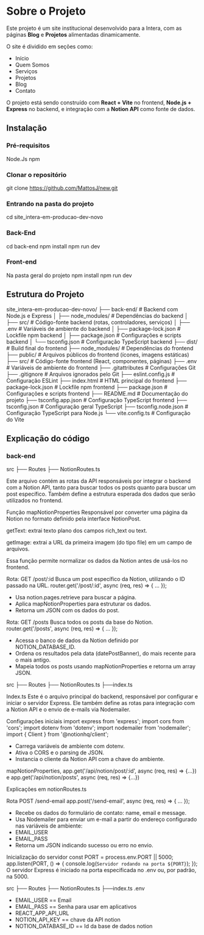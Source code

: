 # Sobre o Projeto

Este projeto é um site institucional desenvolvido para a Intera, com as páginas **Blog** e **Projetos** alimentadas dinamicamente.

O site é dividido em seções como:
- Início
- Quem Somos
- Serviços
- Projetos
- Blog
- Contato

O projeto está sendo construído com **React + Vite** no frontend, **Node.js + Express** no backend, e integração com a **Notion API** como fonte de dados.


## Instalação

### Pré-requisitos
  Node.Js
  npm

### Clonar o repositório

git clone https://github.com/MattosJ/new.git


### Entrando na pasta do projeto
cd site_intera-em-producao-dev-novo

### Back-End
cd back-end
npm install
npm run dev

### Front-end
Na pasta geral do projeto
npm install 
npm run dev


## Estrutura do Projeto

site_intera-em-producao-dev-novo/
├── back-end/ # Backend com Node.js e Express
│ ├── node_modules/ # Dependências do backend
│ ├── src/ # Código-fonte backend (rotas, controladores, serviços)
│ ├── .env # Variáveis de ambiente do backend
│ ├── package-lock.json # Lockfile npm backend
│ ├── package.json # Configurações e scripts backend
│ └── tsconfig.json # Configuração TypeScript backend
├── dist/ # Build final do frontend
├── node_modules/ # Dependências do frontend
├── public/ # Arquivos públicos do frontend (ícones, imagens estáticas)
├── src/ # Código-fonte frontend (React, componentes, páginas)
├── .env # Variáveis de ambiente do frontend
├── .gitattributes # Configurações Git
├── .gitignore # Arquivos ignorados pelo Git
├── eslint.config.js # Configuração ESLint
├── index.html # HTML principal do frontend
├── package-lock.json # Lockfile npm frontend
├── package.json # Configurações e scripts frontend
├── README.md # Documentação do projeto
├── tsconfig.app.json # Configuração TypeScript frontend
├── tsconfig.json # Configuração geral TypeScript
├── tsconfig.node.json # Configuração TypeScript para Node.js
└── vite.config.ts # Configuração do Vite


## Explicação do código
### back-end

src
├── Routes
  ├── NotionRoutes.ts

Este arquivo contém as rotas da API responsáveis por integrar o backend com a Notion API, tanto para buscar todos os posts quanto para buscar um post específico. Também define a estrutura esperada dos dados que serão utilizados no frontend.

 Função mapNotionProperties
 Responsável por converter uma página da Notion no formato definido pela interface NotionPost.

  getText: extrai texto plano dos campos rich_text ou text.

  getImage: extrai a URL da primeira imagem (do tipo file) em um campo de arquivos.

  Essa função permite normalizar os dados da Notion antes de usá-los no frontend.

Rota: GET /post/:id
  Busca um post específico da Notion, utilizando o ID passado na URL.
  router.get('/post/:id', async (req, res) => { ... });

  - Usa notion.pages.retrieve para buscar a página.
  - Aplica mapNotionProperties para estruturar os dados.
  - Retorna um JSON com os dados do post.

Rota: GET /posts
Busca todos os posts da base do Notion.
  router.get('/posts', async (req, res) => { ... });

  - Acessa o banco de dados da Notion definido por NOTION_DATABASE_ID.
  - Ordena os resultados pela data (datePostBanner), do mais recente para o mais antigo.
  - Mapeia todos os posts usando mapNotionProperties e retorna um array JSON.


src
├── Routes
  ├── NotionRoutes.ts
├──index.ts

Index.ts
  Este é o arquivo principal do backend, responsável por configurar e iniciar o servidor Express. Ele também define as rotas para integração com a Notion API e o envio de e-mails via Nodemailer.

  Configurações iniciais
  import express from 'express';
  import cors from 'cors';
  import dotenv from 'dotenv';
  import nodemailer from 'nodemailer';
  import { Client } from '@notionhq/client';

  - Carrega variáveis de ambiente com dotenv.
  - Ativa o CORS e o parsing de JSON.
  - Instancia o cliente da Notion API com a chave do ambiente.


  mapNotionProperties,  app.get('/api/notion/post/:id', async (req, res) => {...}) e app.get('/api/notion/posts', async (req, res) => {...})

  Explicações em notionRoutes.ts

Rota POST /send-email
  app.post('/send-email', async (req, res) => { ... });
  - Recebe os dados do formulário de contato: name, email e message.
  - Usa Nodemailer para enviar um e-mail a partir do endereço configurado nas variáveis de ambiente:
  - EMAIL_USER
  - EMAIL_PASS
  - Retorna um JSON indicando sucesso ou erro no envio.

Inicialização do servidor
const PORT = process.env.PORT || 5000;
app.listen(PORT, () => {
  console.log(`Servidor rodando na porta ${PORT}`);
});
O servidor Express é iniciado na porta especificada no .env ou, por padrão, na 5000.


src
├── Routes
  ├── NotionRoutes.ts
├──index.ts
.env

  - EMAIL_USER == Email
  - EMAIL_PASS == Senha para usar em aplicativos
  - REACT_APP_API_URL 
  - NOTION_API_KEY == chave da API notion 
  - NOTION_DATABASE_ID == Id da base de dados notion